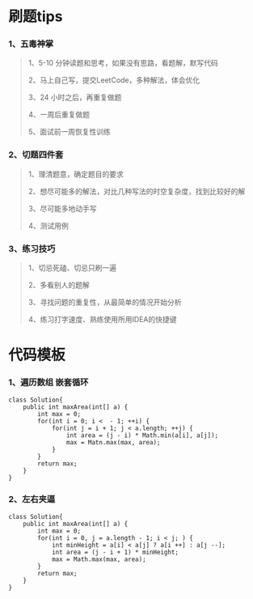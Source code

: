 # 刷题tips #

### 1、五毒神掌 ###
> 1、5-10 分钟读题和思考，如果没有思路，看题解，默写代码
> 
> 2、马上自己写，提交LeetCode，多种解法，体会优化
> 
> 3、24 小时之后，再重复做题
> 
> 4、一周后重复做题
> 
> 5、面试前一周恢复性训练


### 2、切题四件套 ###
> 1、理清题意，确定题目的要求
> 
> 2、想尽可能多的解法，对比几种写法的时空复杂度，找到比较好的解
> 
> 3、尽可能多地动手写
> 
> 4、测试用例

### 3、练习技巧 ###
> 1、切忌死磕、切忌只刷一遍
> 
> 2、多看别人的题解
> 
> 3、寻找问题的重复性，从最简单的情况开始分析
>
> 4、练习打字速度、熟练使用所用IDEA的快捷键

# 代码模板 #
### 1、遍历数组 嵌套循环 ###
    class Solution{
		public int maxArea(int[] a) {
			int max = 0;
			for(int i = 0; i <  - 1; ++i) {
         		for(int j = i + 1; j < a.length; ++j) {
             		int area = (j - i) * Math.min(a[i], a[j]);
					max = Matn.max(max, area);
         		}
     		}
			return max;
		}
	}
### 2、左右夹逼 ###
    class Solution{
		public int maxArea(int[] a) {
			int max = 0;
			for(int i = 0, j = a.length - 1; i < j; ) {
         		int minHeight = a[i] < a[j] ? a[i ++] : a[j --];
				int area = (j - i + 1) * minHeight;
				max = Math.max(max, area);
     		}
			return max;
		}
	}

